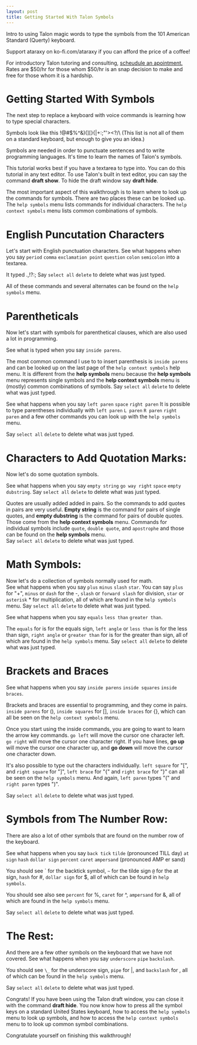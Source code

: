 ```yaml
---
layout: post
title: Getting Started With Talon Symbols
---
```


Intro to using Talon magic words to type the symbols from the 101 American Standard (Querty) keyboard. 

Support ataraxy on ko-fi.com/ataraxy if you can afford the price of a coffee!

For introductory Talon tutoring and consulting, [scheudule an apointment.](https://calendly.com/tara-roys/60min?month=2022-03) Rates are $50/hr for those whom $50/hr is an snap decision to make and free for those whom it is a hardship.

# Getting Started With Symbols

The next step to replace a keyboard with voice commands is learning how to type special characters.  

Symbols look like this !@#$%^&)(][}{|+:;"'><?/\  (This list is not all of them on a standard keyboard, but enough to give you an idea.)  

Symbols are needed in order to punctuate sentences and to write programming languages. It's time to learn the names of Talon's symbols. 

This tutorial works best if you have a textarea to type into. You can do this tutorial in any text editor.  To use Talon's built in text editor, you can say the command **draft show**.  To hide the draft window say **draft hide**.  

The most important aspect of this walkthrough is to learn where to look up the commands for symbols.  There are two places these can be looked up.  The `help symbols` menu lists commands for individual characters.  The `help context symbols` menu lists common combinations of symbols.

# English Puncutation Characters  

Let's start with English punctuation characters. See what happens when you say `period` `comma` `exclamation point` `question` `colon` `semicolon`  into a textarea. 

It typed .,!?:; Say `select all` `delete` to delete what was just typed.

All of these commands and several alternates can be found on the `help symbols` menu.


# Parentheticals 

Now let's start with symbols for parenthetical clauses, which are also used a lot in programming. 

See what is typed when you say `inside parens`. 

The most common command I use to to insert parenthesis is `inside parens` and can be looked up on the last page of the `help context symbols` help menu.  It is different from the **help symbols** menu because the **help symbols** menu represents single symbols and the **help context symbols** menu is (mostly) common combinations of symbols.  Say `select all` `delete` to delete what was just typed.

See what happens when you say `left paren` `space` `right paren`
It is possible to type parentheses individually with `left paren` `L paren` `R paren` `right paren` and a few other commands you can look up with the `help symbols` menu.

Say `select all` `delete` to delete what was just typed.


# Characters to Add Quotation Marks: 

Now let's do some quotation symbols. 

See what happens when you say `empty string` `go way right` `space` `empty dubstring`.
Say `select all` `delete` to delete what was just typed.

Quotes are usually added added in pairs. So the commands to add quotes in pairs are very useful. **Empty string** is the command for pairs of single quotes, and **empty dubstring** is the command for pairs of double quotes. Those come from the **help context symbols** menu. 
Commands for individual symbols include `quote`, `double quote`, and `apostrophe` and those can be found on the **help symbols** menu.  
Say `select all` `delete` to delete what was just typed.


# Math Symbols: 

Now let's do a collection of symbols normally used for math.  
See what happens when you say `plus` `minus` `slash` `star`.
You can say `plus`  for "+", `minus` or `dash` for the -, `slash` or `forward slash` for division, `star` or `asterisk` \* for multiplication, all of which are found in the `help symbols` menu. Say `select all` `delete` to delete what was just typed.

See what happens when you say `equals` `less than` `greater than`.

The `equals` for is for the equals sign, `left angle` or `less than` is for the less than sign, `right angle` or `greater than` for is for the greater than sign, all of which are found in the `help symbols` menu. Say `select all` `delete` to delete what was just typed.



# Brackets and Braces

See what happens when you say `inside parens`  `inside squares`  `inside braces`.

Brackets and braces are essential to programming, and they come in pairs.  `inside parens` for (), `inside squares` for [], `inside braces` for {}, which can all be seen on the `help context symbols` menu. 

Once you start using the inside commands, you are going to want to learn the arrow key commands.  `go left` will move the cursor one character left. `go right` will move the cursor one character right.  If you have lines, **go up** will move the cursor one character up, and **go down** will move the cursor one character down.


It's also possible to type out the characters individually. `left square` for "[", and `right square` for "]", `left brace` for "{" and `right brace` for "}" can all be seen on the `help symbols` menu.  And again, `left paren` types "("  and `right paren` types ")".

Say `select all` `delete` to delete what was just typed.


# Symbols from The Number Row:

There are also a lot of other symbols that are found on the number row of the keyboard. 

See what happens when you say `back tick` `tilde` (pronounced TILL day) `at sign` `hash` `dollar sign` `percent` `caret` `ampersand` (pronounced AMP er sand)


You should see \`  for the backtick symbol, `~`   for the tilde sign `@` for the at sign, `hash` for #, `dollar sign` for $, all of which can be found in `help symbols`.  

You should see also see `percent` for %, `caret` for ^, `ampersand` for &, all of which are found in the `help symbols` menu.

Say `select all` `delete` to delete what was just typed.

# The Rest: 

And there are a few other symbols on the keyboard that we have not covered. See what happens when you say `underscore` `pipe` `backslash`. 

You should see `\_`  for the underscore sign, `pipe` for |, and `backslash` for \, all of which can be found in the `help symbols` menu. 

Say `select all` `delete` to delete what was just typed.

Congrats!  If you have been using the Talon draft window, you can close it with the command **draft hide**.  You now know how to press all the symbol keys on a standard United States keyboard, how to access the `help symbols` menu to look up symbols, and how to access the `help context symbols` menu to to look up common symbol combinations.  

Congratulate yourself on finishing this walkthrough! 

